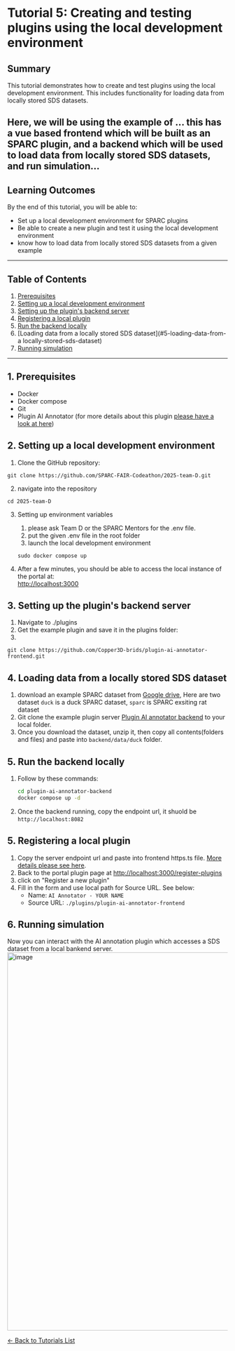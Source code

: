 # Tutorial 5: Creating and testing plugins using the local development environment

## Summary

This tutorial demonstrates how to create and test plugins using the local development environment. This includes functionality for loading data from locally stored SDS datasets.

Here, we will be using the example of ...
this has a vue based frontend which will be built as an SPARC plugin, and a backend which will be used to load data from locally stored SDS datasets, and run simulation...
---

## Learning Outcomes
By the end of this tutorial, you will be able to:

- Set up a local development environment for SPARC plugins
- Be able to create a new plugin and test it using the local development environment
- know how to load data from locally stored SDS datasets from a given example

---

## Table of Contents
1. [Prerequisites](#1-prerequisites)  
2. [Setting up a local development environment](#2-setting-up-a-local-development-environment)
3. [Setting up the plugin's backend server](#3-setting-up-the-plugin's-backend-server)  
4. [Registering a local plugin](#4-registering-a-local-plugin)
5. [Run the backend locally](#5-run-the-backend-locally)
6. [Loading data from a locally stored SDS dataset](#5-loading-data-from-a locally-stored-sds-dataset)
7. [Running simulation](#6-running-simulation)

---

## 1. Prerequisites

- Docker
- Docker compose
- Git
- Plugin AI Annotator (for more details about this plugin [please have a look at here](https://github.com/SPARC-FAIR-Codeathon/2025-team-D-sparc-plugins-medical-image-annotation?tab=readme-ov-file#2025-team-d-sparc-plugins-medical-image-annotation))

## 2. Setting up a local development environment

1. Clone the GitHub repository:
```
git clone https://github.com/SPARC-FAIR-Codeathon/2025-team-D.git
```

2. navigate into the repository
```
cd 2025-team-D
```

3. Setting up environment variables

   1. please ask Team D or the SPARC Mentors for the .env file.
   2. put the given .env file in the root folder
   4. launch the local development environment
   ```
   sudo docker compose up
   ```
   
4. After a few minutes, you should be able to access the local instance of the portal at:  
   [http://localhost:3000](http://localhost:3000)

## 3. Setting up the plugin's backend server

1. Navigate to ./plugins
3. Get the example plugin and save it in the plugins folder:
4. 
```
git clone https://github.com/Copper3D-brids/plugin-ai-annotator-frontend.git
```

## 4. Loading data from a locally stored SDS dataset

   1. download an example SPARC dataset from [Google drive](https://drive.google.com/drive/folders/1tjeizlQP-hDp_0ODlhZhL1w9M1fD_K0E), Here are two dataset `duck` is a duck SPARC dataset, `sparc` is SPARC exsiting rat dataset
   2. Git clone the example plugin server [Plugin AI annotator backend](https://github.com/Copper3D-brids/plugin-ai-annotator-backend) to your local folder.
   3. Once you download the dataset, unzip it, then copy all contents(folders and files) and paste into `backend/data/duck` folder.

## 5. Run the backend locally
   1. Follow by these commands:
      ```sh
      cd plugin-ai-annotator-backend
      docker compose up -d
      ```
   2. Once the backend running, copy the endpoint url, it shuold be `http://localhost:8082`

## 5. Registering a local plugin

1. Copy the server endpoint url and paste into frontend https.ts file. [More details please see here](https://github.com/Copper3D-brids/plugin-ai-annotator-frontend?tab=readme-ov-file#deploy-locally).
2. Back to the portal plugin page at [http://localhost:3000/register-plugins](http://localhost:3000/register-plugins)
3. click on "Register a new plugin"
4. Fill in the form and use local path for Source URL. See below:
   - Name: `AI Annotator - YOUR NAME`
   - Source URL: `./plugins/plugin-ai-annotator-frontend`


## 6. Running simulation
Now you can interact with the AI annotation plugin which accesses a SDS dataset from a local bankend server.
<img width="1155" height="862" alt="image" src="https://github.com/user-attachments/assets/48f13b46-c22b-4ee9-a390-8d9a91eb7805" />


[← Back to Tutorials List](../README.md#tutorials-for-creating-new-plugins)




